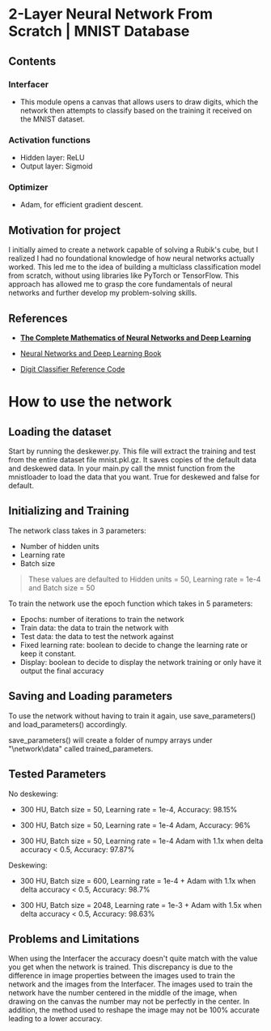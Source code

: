 #  2-Layer Neural Network From Scratch  | MNIST Database 

## Contents
### Interfacer
- This module opens a canvas that allows users to draw digits, which the network then attempts to classify based on the training it received on the MNIST dataset.

### Activation functions
- Hidden layer: ReLU
- Output layer: Sigmoid

### Optimizer
- Adam, for efficient gradient descent.


## Motivation for project
I initially aimed to create a network capable of solving a Rubik's cube, but I realized I had no foundational knowledge of how neural networks actually worked. This led me to the idea of building a multiclass classification model from scratch, without using libraries like PyTorch or TensorFlow. This approach has allowed me to grasp the core fundamentals of neural networks and further develop my problem-solving skills.

  
## References
- [**The Complete Mathematics of Neural Networks and Deep Learning**](https://www.youtube.com/watch?v=Ixl3nykKG9M)

- [Neural Networks and Deep Learning Book](http://neuralnetworksanddeeplearning.com/chap1.html)
- [Digit Classifier Reference Code](https://github.com/kdexd/digit-classifier/blob/master/network.py)

# How to use the network
## Loading the dataset
Start by running the deskewer.py. This file will extract the training and test from the entire dataset file mnist.pkl.gz. It saves copies of the default data and deskewed data.
In your main.py call the mnist function from the mnistloader to load the data that you want. True for deskewed and false for default.

## Initializing and Training
The network class takes in 3 parameters:
- Number of hidden units
- Learning rate
- Batch size
> These values are defaulted to Hidden units = 50, Learning rate = 1e-4 and Batch size = 50

To train the network use the epoch function which takes in 5 parameters:
- Epochs: number of iterations to train the network
- Train data: the data to train the network with
- Test data: the data to test the network against
- Fixed learning rate: boolean to decide to change the learning rate or keep it constant.
- Display: boolean to decide to display the network training or only have it output the final accuracy 


## Saving and Loading parameters
To use the network without having to train it again, use save_parameters() and load_parameters() accordingly.

save_parameters() will create a folder of numpy arrays under "\network\data\" called trained_parameters.

## Tested Parameters
No deskewing: 
  - 300 HU,  Batch size = 50, Learning rate = 1e-4, Accuracy: 98.15%

  - 300 HU, Batch size = 50, Learning rate = 1e-4 Adam, Accuracy: 96%

  - 300 HU, Batch size = 50, Learning rate = 1e-4 Adam with 1.1x when delta accuracy < 0.5, Accuracy: 97.87%

Deskewing:
  - 300 HU, Batch size = 600, Learning rate = 1e-4 + Adam with 1.1x when delta accuracy < 0.5, Accuracy: 98.7%

  - 300 HU, Batch size = 2048, Learning rate = 1e-3 + Adam with 1.5x when delta accuracy < 0.5, Accuracy: 98.63%

## Problems and Limitations 
When using the Interfacer the accuracy doesn't quite match with the value you get when the network is trained. This discrepancy is due to the difference in image properties between the images used to train the network and the images from the Interfacer. The images used to train the network have the number centered in the middle of the image, when drawing on the canvas the number may not be perfectly in the center. In addition, the method used to reshape the image may not be 100% accurate leading to a lower accuracy.
